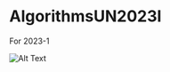 # AlgorithmsUN2023I
For 2023-1

![Alt Text](https://media.giphy.com/media/VbnUQpnihPSIgIXuZv/giphy.gif)


